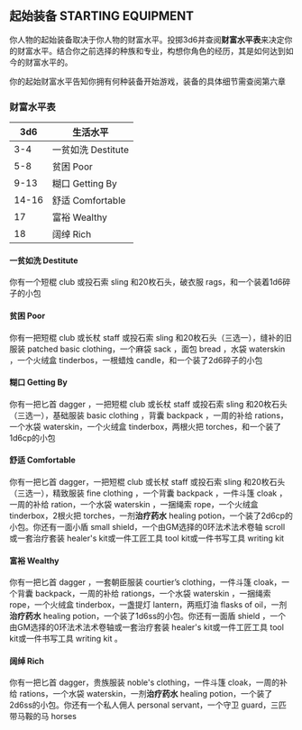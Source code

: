 ## 起始装备 STARTING EQUIPMENT

你人物的起始装备取决于你人物的财富水平。投掷3d6并查阅**财富水平表**来决定你的财富水平。结合你之前选择的种族和专业，构想你角色的经历，其是如何达到如今的财富水平的。

你的起始财富水平告知你拥有何种装备开始游戏，装备的具体细节需查阅第六章

### 财富水平表

<table>
<thead>
<tr class="header">
<th>3d6</th>
<th>生活水平</th>
</tr>
</thead>
<tbody>
<tr class="odd">
<td>3-4</td>
<td>一贫如洗 Destitute</td>
</tr>
<tr class="even">
<td>5-8</td>
<td>贫困 Poor</td>
</tr>
<tr class="odd">
<td>9-13</td>
<td>糊口 Getting By</td>
</tr>
<tr class="even">
<td>14-16</td>
<td>舒适 Comfortable</td>
</tr>
<tr class="odd">
<td>17</td>
<td>富裕 Wealthy</td>
</tr>
<tr class="even">
<td>18</td>
<td>阔绰 Rich</td>
</tr>
</tbody>
</table>

#### 一贫如洗 Destitute

你有一个短棍 club 或投石索 sling 和20枚石头，破衣服
rags，和一个装着1d6碎子的小包

#### 贫困 Poor

你有一把短棍 club 或长杖 staff 或投石索 sling
和20枚石头（三选一），缝补的旧服装 patched basic clothing，一个麻袋 sack
，面包 bread ，水袋 waterskin ，一个火绒盒 tinderbos，一根蜡烛
candle，和一个装了2d6碎子的小包

#### 糊口 Getting By

你有一把匕首 dagger ，一把短棍 club 或长杖 staff 或投石索 sling
和20枚石头（三选一），基础服装 basic clothing ，背囊 backpack
，一周的补给 rations，一个水袋 waterskin，一个火绒盒 tinderbox，两根火把
torches，和一个装了1d6cp的小包

#### 舒适 Comfortable

你有一把匕首 dagger，一把短棍 club 或长杖 staff 或投石索 sling
和20枚石头（三选一），精致服装 fine clothing ，一个背囊 backpack
，一件斗篷 cloak ，一周的补给 ration，一个水袋 waterskin ，一捆绳索
rope，一个火绒盒 tinderbox，2根火把 torches，一剂**治疗药水** healing
potion，一个装了2d6cp的小包。你还有一面小盾 small
shield，一个由GM选择的0环法术法术卷轴 scroll 或一套治疗套装 healer's
kit或一件工匠工具 tool kit或一件书写工具 writing kit

#### 富裕 Wealthy

你有一把匕首 dagger ，一套朝臣服装 courtier’s clothing，一件斗篷
cloak，一个背囊 backpack，一周的补给 rationgs，一个水袋 waterskin
，一捆绳索 rope，一个火绒盒 tinderbox，一盏提灯 lantern，两瓶灯油 flasks
of oil，一剂**治疗药水** healing
potion，一个装了1d6ss的小包。你还有一面盾 shield
，一个由GM选择的0环法术法术卷轴或一套治疗套装 healer's kit或一件工匠工具
tool kit或一件书写工具 writing kit 。

#### 阔绰 Rich

你有一把匕首 dagger，贵族服装 noble's clothing，一件斗篷
cloak，一周的补给 rations，一个水袋 waterskin，一剂**治疗药水** healing
potion，一个装了2d6ss的小包。你还有一个私人佣人 personal
servant，一个守卫 guard，三匹带马鞍的马 horses
